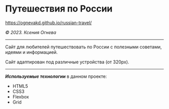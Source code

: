 # Путешествия по России

https://ognevakd.github.io/russian-travel/

_&copy; 2023. Ксения Огнева_

---

Сайт для любителей путешествовать по России с полезными советами, идеями и информацией.

Сайт адаптирован под различные устройства (от 320px).

---

**_Используемые технологии_** в данном проекте:

- HTML5
- CSS3
- Flexbox
- Grid
